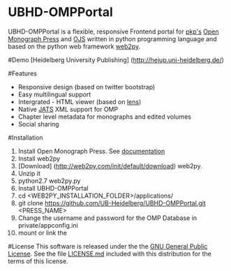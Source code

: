 # UBHD-OMPPortal
UBHD-OMPPortal is a flexible, responsive Frontend portal for [pkp's](https://pkp.sfu.ca/) [Open Monograph Press](https://pkp.sfu.ca/omp/) and [OJS](https://pkp.sfu.ca/ojs/) written in python programming language and  based on the python web framework [web2py](http://www.web2py.com).

#Demo
[Heidelberg University Publishing] (http://heiup.uni-heidelberg.de/)

#Features
- Responsive design (based on twitter bootstrap)
- Easy multilingual support
- Intergrated - HTML viewer (based on [lens](http://lens.elifesciences.org/))
- Native [JATS](http://jats.nlm.nih.gov/) XML support for OMP
- Chapter level metadata for monographs and edited volumes
- Social sharing

#Installation
1. Install Open Monograph Press. See [documentation](http://pkp.sfu.ca/omp/README)
2. Install web2py
 1. [Download] (http://web2py.com/init/default/download) web2py.
 2. Unzip it
 3. python2.7 web2py.py
3. Install UBHD-OMPPortal
 1. cd <WEB2PY_INSTALLATION_FOLDER>/applications/
 2. git clone https://github.com/UB-Heidelberg/UBHD-OMPPortal.git <PRESS_NAME>
 3. Change the username and password for the OMP Database in private/appconfig.ini
 4. mount or link the

#License
This software is released under the the [GNU General Public License](LICENSE.md).
See the file [LICENSE.md](LICENSE.md) included with this distribution for the terms of this license.











